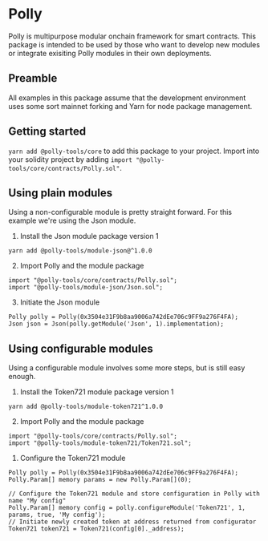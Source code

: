 # Polly

Polly is multipurpose modular onchain framework for smart contracts. This package is intended to be used by those who want to develop new modules or integrate exisiting Polly modules in their own deployments.

## Preamble
All examples in this package assume that the development environment uses some sort mainnet forking and Yarn for node package management.

## Getting started
`yarn add @polly-tools/core` to add this package to your project. Import into your solidity project by adding `import "@polly-tools/core/contracts/Polly.sol"`.

## Using plain modules
Using a non-configurable module is pretty straight forward. For this example we're using the Json module.

1. Install the Json module package version 1
```
yarn add @polly-tools/module-json@^1.0.0
```

2. Import Polly and the module package
```
import "@polly-tools/core/contracts/Polly.sol";
import "@polly-tools/module-json/Json.sol";
```

3. Initiate the Json module
```
Polly polly = Polly(0x3504e31F9b8aa9006a742dEe706c9FF9a276F4FA);
Json json = Json(polly.getModule('Json', 1).implementation);
```


## Using configurable modules
Using a configurable module involves some more steps, but is still easy enough.

1. Install the Token721 module package version 1
```
yarn add @polly-tools/module-token721^1.0.0
```

2. Import Polly and the module package
```
import "@polly-tools/core/contracts/Polly.sol";
import "@polly-tools/module-token721/Token721.sol";
```

1. Configure the Token721 module
```
Polly polly = Polly(0x3504e31F9b8aa9006a742dEe706c9FF9a276F4FA);
Polly.Param[] memory params = new Polly.Param[](0);

// Configure the Token721 module and store configuration in Polly with name "My config"
Polly.Param[] memory config = polly.configureModule('Token721', 1, params, true, 'My config');
// Initiate newly created token at address returned from configurator
Token721 token721 = Token721(config[0]._address);
```
